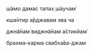 ш́амо дамас тапах̣ ш́аучам̇

кша̄нтир а̄рджавам эва ча

джн̃а̄нам̇ виджн̃а̄нам а̄стикйам̇

брахма-карма свабха̄ва-джам